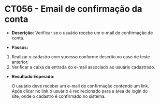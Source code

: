 # CT056 - Email de confirmação da conta

- **Descrição:** Verificar se o usuário recebe um e-mail de confirmação de conta.

- **Passos:**
1. Realizar o cadastro com sucesso conforme descrito no caso de teste anterior;
2. Verificar a caixa de entrada do e-mail associado ao usuário cadastrado.
- **Resultado Esperado:**
    
    O usuário deve receber um e-mail de confirmação contendo um link. Após clicar no link o usuário é redirecionado para a área de login do site, onde o cadastro é confirmado no sistema.